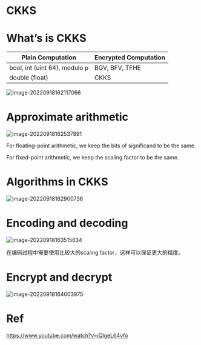 # CKKS


# What’s is CKKS

| Plain Computation             | Encrypted Computation |
| ----------------------------- | --------------------- |
| bool, int (uint 64), modulo p | BGV, BFV, TFHE        |
| double (float)                | CKKS                  |

![image-20220918162117066](https://cdn.jsdelivr.net/gh/JoshuaChou2018/oss@main/uPic/image-20220918162117066.Ku5Nj6.png)

# Approximate arithmetic

![image-20220918162537891](https://cdn.jsdelivr.net/gh/JoshuaChou2018/oss@main/uPic/image-20220918162537891.9Y2Dr7.png)

For floating-point arithmetic, we keep the bits of significand to be the same.

For fixed-point arithmetic, we keep the scaling factor to be the same.

# Algorithms in CKKS

![image-20220918162900736](https://cdn.jsdelivr.net/gh/JoshuaChou2018/oss@main/uPic/image-20220918162900736.SXIN4t.png)

# Encoding and decoding

![image-20220918163515634](https://cdn.jsdelivr.net/gh/JoshuaChou2018/oss@main/uPic/image-20220918163515634.RwOjkR.png)

在编码过程中需要使用比较大的scaling factor，这样可以保证更大的精度。

# Encrypt and decrypt

![image-20220918164003975](https://cdn.jsdelivr.net/gh/JoshuaChou2018/oss@main/uPic/image-20220918164003975.asv6vQ.png)











# Ref

https://www.youtube.com/watch?v=iQlgeL64vfo

